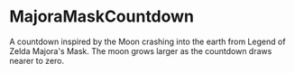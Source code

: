 # MajoraMaskCountdown
A countdown inspired by the Moon crashing into the earth from Legend of Zelda Majora's Mask. The moon grows larger as the countdown draws nearer to zero.
